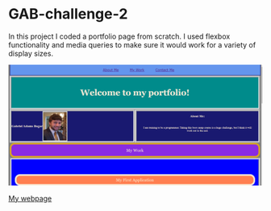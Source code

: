 # GAB-challenge-2

In this project I coded a portfolio page from scratch. I used flexbox functionality and media queries to make sure it would work for a variety of display sizes.

![Challenge 2](assets/images/Screenshot-of-challenge-2.png "My screenshot")

<a href="https://gabeab34.github.io/GAB-Challenge-2/" alt="my webpage">My webpage